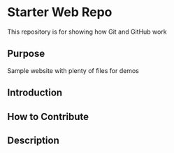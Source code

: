 # Starter Web Repo

This repository is for showing how Git and GitHub work

## Purpose

Sample website with plenty of files for demos

## Introduction

## How to Contribute

## Description

